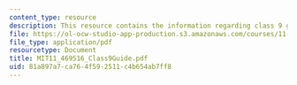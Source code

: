 ```yaml
---
content_type: resource
description: This resource contains the information regarding class 9 guide.
file: https://ol-ocw-studio-app-production.s3.amazonaws.com/courses/11-469-urban-sociology-in-theory-and-practice-spring-2016/81a897a7ca764f592511c4b654ab7ff8_MIT11_469S16_Class9Guide.pdf
file_type: application/pdf
resourcetype: Document
title: MIT11_469S16_Class9Guide.pdf
uid: 81a897a7-ca76-4f59-2511-c4b654ab7ff8
---
```

